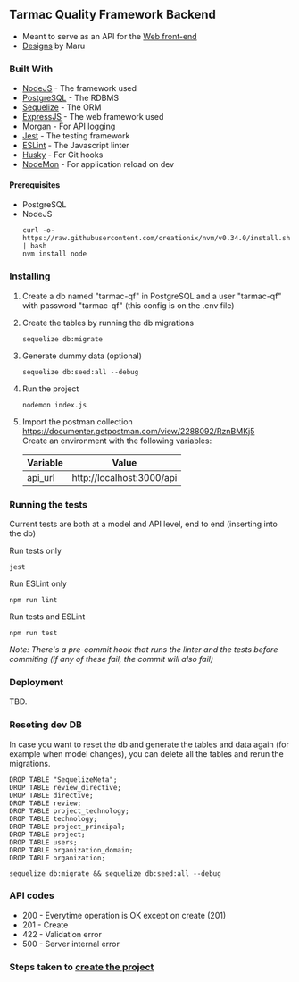 ## Tarmac Quality Framework Backend

* Meant to serve as an API for the [Web front-end](https://github.com/tarmac/tarmac-qf-web)
* [Designs](https://www.figma.com/file/LrBKAzMhwbvicP5Wl55Y1qcX/tarmac-assesment-tool?node-id=97%3A2) by Maru


### Built With

* [NodeJS](https://nodejs.org/en/) - The framework used
* [PostgreSQL](https://www.postgresql.org/) - The RDBMS
* [Sequelize](http://docs.sequelizejs.com/) - The ORM
* [ExpressJS](https://expressjs.com/) - The web framework used
* [Morgan](https://github.com/expressjs/morgan) - For API logging
* [Jest](https://jestjs.io/) - The testing framework
* [ESLint](https://eslint.org/) - The Javascript linter
* [Husky](https://github.com/typicode/husky) - For Git hooks
* [NodeMon](https://github.com/remy/nodemon) - For application reload on dev

#### Prerequisites

* PostgreSQL
* NodeJS
  ```
  curl -o- https://raw.githubusercontent.com/creationix/nvm/v0.34.0/install.sh | bash
  nvm install node
  ```

### Installing

1. Create a db named "tarmac-qf" in PostgreSQL and a user "tarmac-qf" with password "tarmac-qf" (this config is on the .env file)
2. Create the tables by running the db migrations
    ```
    sequelize db:migrate
    ```
3. Generate dummy data (optional)
    ```
    sequelize db:seed:all --debug
    ```
4. Run the project
    ```
    nodemon index.js
    ```
5. Import the postman collection https://documenter.getpostman.com/view/2288092/RznBMKj5 \
   Create an environment with the following variables:
  
    | Variable | Value |
    | ------------- | ------------- |
    | api_url  | http://localhost:3000/api  |


### Running the tests

Current tests are both at a model and API level, end to end (inserting into the db)

Run tests only

```
jest
```

Run ESLint only

```
npm run lint
```

Run tests and ESLint

```
npm run test
```

<i> Note: There's a pre-commit hook that runs the linter and the tests before commiting (if any of these fail, the commit will also fail)</i>


### Deployment

TBD.


### Reseting dev DB

In case you want to reset the db and generate the tables and data again (for example when model changes), you can delete all the tables and rerun the migrations.

```
DROP TABLE "SequelizeMeta";
DROP TABLE review_directive;
DROP TABLE directive;
DROP TABLE review;
DROP TABLE project_technology;
DROP TABLE technology;
DROP TABLE project_principal;
DROP TABLE project;
DROP TABLE users;
DROP TABLE organization_domain;
DROP TABLE organization;
```

```
sequelize db:migrate && sequelize db:seed:all --debug
```

### API codes

* 200 - Everytime operation is OK except on create (201)
* 201 - Create
* 422 - Validation error
* 500 - Server internal error

### Steps taken to [create the project](https://gist.github.com/ascuccimarra/f900a637e394a8f005ffa4513eb314ba)
